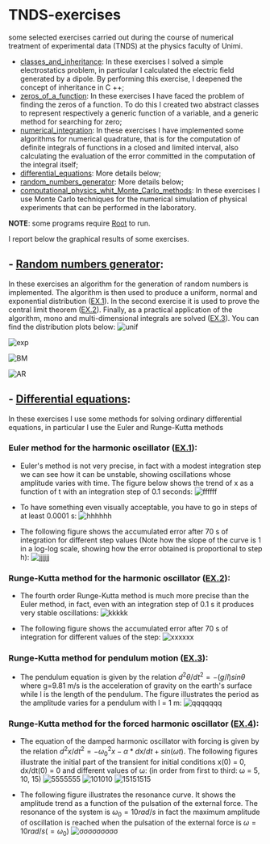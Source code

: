 # TNDS-exercises
some selected exercises carried out during the course of numerical treatment of experimental data (TNDS) at the physics faculty of Unimi. 
- [classes_and_inheritance](https://github.com/gabevlogd/TNDS-exercises/tree/main/classes_and_inheritance): In these exercises I solved a simple electrostatics problem, in particular I calculated the electric field generated by a dipole.
By performing this exercise, I deepened the concept of inheritance in C ++;
- [zeros_of_a_function](https://github.com/gabevlogd/TNDS-exercises/tree/main/zeros_of_a_function): In these exercises I have faced the problem of finding the zeros of a function. To do this I created two abstract classes to represent respectively a generic function of a variable, and a generic method for searching for zero;
- [numerical_integration](https://github.com/gabevlogd/TNDS-exercises/tree/main/numerical_integration): In these exercises I have implemented some algorithms for numerical quadrature, that is for the computation of definite integrals of functions in a closed and limited interval, also calculating the evaluation of the error committed in the computation of the integral itself;
- [differential_equations](https://github.com/gabevlogd/TNDS-exercises/tree/main/differential_equations): More details below;
- [random_numbers_generator](https://github.com/gabevlogd/TNDS-exercises/tree/main/random_numbers_generator): More details below;
- [computational_physics_whit_Monte_Carlo_methods](https://github.com/gabevlogd/TNDS-exercises/tree/main/computational_physics_whit_Monte_Carlo_methods): In these exercises I use Monte Carlo techniques for the numerical simulation of physical experiments that can be performed in the laboratory.

**NOTE**: some programs require [Root](https://root.cern/install/) to run.

I report below the graphical results of some exercises.


## - [Random numbers generator](https://github.com/gabevlogd/TNDS-exercises/tree/main/random_numbers_generator):
In these exercises an algorithm for the generation of random numbers is implemented. The algorithm is then used to produce a uniform, normal and exponential distribution ([EX.1](https://github.com/gabevlogd/TNDS-exercises/tree/main/random_numbers_generator/Ex.1)). In the second exercise it is used to prove the central limit theorem ([EX.2](https://github.com/gabevlogd/TNDS-exercises/tree/main/random_numbers_generator/Ex.2)). Finally, as a practical application of the algorithm, mono and multi-dimensional integrals are solved ([EX.3](https://github.com/gabevlogd/TNDS-exercises/tree/main/random_numbers_generator/Ex.3)). You can find the distribution plots below:
![unif](https://user-images.githubusercontent.com/72387126/179533708-95bba379-ce58-4210-a2fd-1fd30d5d7cb3.png)

![exp](https://user-images.githubusercontent.com/72387126/179533798-709e9ca5-0bee-406d-b43b-072059158ae3.png)

![BM](https://user-images.githubusercontent.com/72387126/179533889-87e800ed-ed1c-4369-894c-383e14c4c753.png)

![AR](https://user-images.githubusercontent.com/72387126/179533908-daa85b49-78b1-43d4-9f2c-3befeb8b4296.png)


## - [Differential equations](https://github.com/gabevlogd/TNDS-exercises/tree/main/differential_equations):
In these exercises I use some methods for solving ordinary differential equations, in particular I use the Euler and Runge-Kutta methods

### Euler method for the harmonic oscillator ([EX.1](https://github.com/gabevlogd/TNDS-exercises/tree/main/differential_equations/Ex.1)): 
- Euler's method is not very precise, in fact with a modest integration step we can see how it can be unstable, showing oscillations whose amplitude varies with time. The figure below shows the trend of x as a function of t with an integration step of 0.1 seconds:
![ffffff](https://user-images.githubusercontent.com/72387126/179501057-5bcc11af-4548-42eb-b256-c33fd82a51b8.png)


- To have something even visually acceptable, you have to go in steps of at least 0.0001 s:
![hhhhhh](https://user-images.githubusercontent.com/72387126/179501345-67ff3e88-76d5-47c0-812e-0a56b5356151.png)


- The following figure shows the accumulated error after 70 s of integration for different step values (Note how the slope of the curve is 1 in a log-log scale, showing how the error obtained is proportional to step h):
![jjjjjj](https://user-images.githubusercontent.com/72387126/179501630-9252f1a7-a204-4756-a293-a589cd74a443.png)


### Runge-Kutta method for the harmonic oscillator ([EX.2](https://github.com/gabevlogd/TNDS-exercises/tree/main/differential_equations/Ex.2)):
- The fourth order Runge-Kutta method is much more precise than the Euler method, in fact, even with an integration step of 0.1 s it produces very stable oscillations:
![kkkkk](https://user-images.githubusercontent.com/72387126/179502080-701f2b64-b6f2-44f6-90f2-75a46b126223.png)


- The following figure shows the accumulated error after 70 s of integration for different values of the step: ![xxxxxx](https://user-images.githubusercontent.com/72387126/179502302-56ad8556-123f-4108-a574-4b013c63f23c.png)


### Runge-Kutta method for pendulum motion ([EX.3](https://github.com/gabevlogd/TNDS-exercises/tree/main/differential_equations/Ex.3)):
- The pendulum equation is given by the relation  $d^2θ/dt^2 = -(g/l)sinθ$ where g=9.81 m/s is the acceleration of gravity on the earth's surface while l is the length of the pendulum. The figure illustrates the period as the amplitude varies for a pendulum with l = 1 m:
![qqqqqqq](https://user-images.githubusercontent.com/72387126/179506266-98789604-b1bf-48a0-85c7-bb13a87cd393.png)


### Runge-Kutta method for the forced harmonic oscillator ([EX.4](https://github.com/gabevlogd/TNDS-exercises/tree/main/differential_equations/Ex.4)):
- The equation of the damped harmonic oscillator with forcing is given by the relation $d^2x/dt^2 = -ω_{0}^{2}x - α*dx/dt + sin(ω t)$. The following figures illustrate the initial part of the transient for initial conditions x(0) = 0, dx/dt(0) = 0 and different values of ω: (in order from first to third: ω = 5, 10, 15) ![5555555](https://user-images.githubusercontent.com/72387126/179512226-47db0d8f-74a2-4ddb-bfe9-629757864bce.png) ![101010](https://user-images.githubusercontent.com/72387126/179512837-a31258bb-65e1-41c0-8c84-266f640855c6.png) ![15151515](https://user-images.githubusercontent.com/72387126/179512873-c2daa87a-9d77-4b09-9a08-8db2cf37ed8f.png)

- The following figure illustrates the resonance curve. It shows the amplitude trend as a function of the pulsation of the external force. The resonance of the system is $ω_0=10rad/s$ in fact the maximum amplitude of oscillation is reached when the pulsation of the external force is $ω=10rad/s(=ω_0)$ ![σσσσσσσσσ](https://user-images.githubusercontent.com/72387126/179517949-25c95a80-8274-499e-9569-f0e3f114ea36.png)

